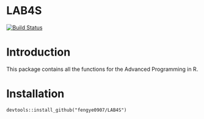 # LAB4S

[![Build Status](https://travis-ci.org/fengye0907/LAB4S.svg?branch=master)](https://travis-ci.org/fengye0907/LAB4S)

# Introduction
This package contains all the functions for the Advanced Programming in R.

# Installation
``
    devtools::install_github("fengye0907/LAB4S")
``
